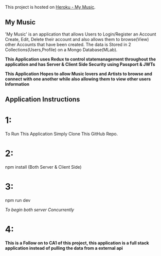 This project is hosted on [Heroku - My Music](https://still-forest-16737.herokuapp.com/).

## My Music

'My Music' is an application that allows Users to Login/Register an Account Create, Edit, Delete their account and also allows them to browse(View) other Accounts that have been created. The data is Stored in 2 Collections(Users,Profile) on a Mongo Database(MLab).

**This Application uses Redux to control statemanagement throughout the application and has Server & Client Side Security using Passport & JWTs**

**This Application Hopes to allow Music lovers and Artists to browse and connect with one another while also allowing them to view other users Information**

## Application Instructions

# 1:

To Run This Application Simply Clone This GitHub Repo.

# 2:

npm install (Both Server & Client Side)

# 3:

npm run dev

_To begin both server Concurrently_

# 4:

**This is a Follow on to CA1 of this project, this application is a full stack application instead of pulling the data from a external api**
